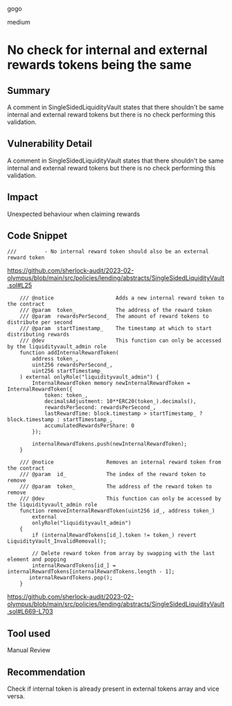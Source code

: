 gogo

medium

# No check for internal and external rewards tokens being the same

## Summary

A comment in SingleSidedLiquidityVault states that there shouldn't be same internal and external reward tokens but there is no check performing this validation.

## Vulnerability Detail

A comment in SingleSidedLiquidityVault states that there shouldn't be same internal and external reward tokens but there is no check performing this validation.


## Impact

Unexpected behaviour when claiming rewards

## Code Snippet

```solidity
///         - No internal reward token should also be an external reward token
```

https://github.com/sherlock-audit/2023-02-olympus/blob/main/src/policies/lending/abstracts/SingleSidedLiquidityVault.sol#L25

```solidity
    /// @notice                    Adds a new internal reward token to the contract
    /// @param  token_             The address of the reward token
    /// @param  rewardsPerSecond_  The amount of reward tokens to distribute per second
    /// @param  startTimestamp_    The timestamp at which to start distributing rewards
    /// @dev                       This function can only be accessed by the liquidityvault_admin role
    function addInternalRewardToken(
        address token_,
        uint256 rewardsPerSecond_,
        uint256 startTimestamp_
    ) external onlyRole("liquidityvault_admin") {
        InternalRewardToken memory newInternalRewardToken = InternalRewardToken({
            token: token_,
            decimalsAdjustment: 10**ERC20(token_).decimals(),
            rewardsPerSecond: rewardsPerSecond_,
            lastRewardTime: block.timestamp > startTimestamp_ ? block.timestamp : startTimestamp_,
            accumulatedRewardsPerShare: 0
        });

        internalRewardTokens.push(newInternalRewardToken);
    }

    /// @notice                 Removes an internal reward token from the contract
    /// @param  id_             The index of the reward token to remove
    /// @param  token_          The address of the reward token to remove
    /// @dev                    This function can only be accessed by the liquidityvault_admin role
    function removeInternalRewardToken(uint256 id_, address token_)
        external
        onlyRole("liquidityvault_admin")
    {
        if (internalRewardTokens[id_].token != token_) revert LiquidityVault_InvalidRemoval();

        // Delete reward token from array by swapping with the last element and popping
        internalRewardTokens[id_] = internalRewardTokens[internalRewardTokens.length - 1];
       internalRewardTokens.pop();
    }
```

https://github.com/sherlock-audit/2023-02-olympus/blob/main/src/policies/lending/abstracts/SingleSidedLiquidityVault.sol#L669-L703

## Tool used

Manual Review

## Recommendation

Check if internal token is already present in external tokens array and vice versa.
